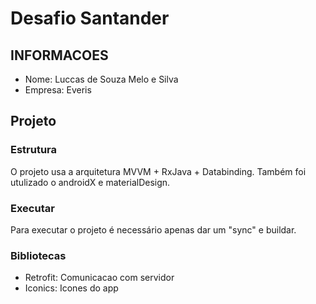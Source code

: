 # Desafio Santander

## INFORMACOES

* Nome: Luccas de Souza Melo e Silva
* Empresa: Everis

## Projeto

### Estrutura

O projeto usa a arquitetura MVVM + RxJava + Databinding. Também foi utulizado o androidX e materialDesign. 

### Executar

Para executar o projeto é necessário apenas dar um "sync" e buildar.

### Bibliotecas

* Retrofit: Comunicacao com servidor 
* Iconics: Icones do app

